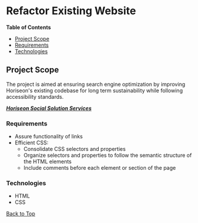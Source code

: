 # **Refactor Existing Website**

**Table of Contents**
*  [Project Scope](#project-scope)
*  [Requirements](#requirements)
*  [Technologies](#technologies)

## Project Scope

The project is aimed at ensuring search engine optimization by improving Horiseon's existing codebase for long term sustainability while following accessibility standards.  

***[Horiseon Social Solution Services](https://rawniecole.github.io/01-challenge-code-refactor/)***

 ### Requirements
 
 *  Assure functionality of links
 *  Efficient CSS:
     *  Consolidate CSS selectors and properties
     *  Organize selectors and properties to follow the semantic structure of the HTML elements
     *  Include comments before each element or section of the page

### Technologies

*  HTML
*  CSS

[Back to Top](#refactor-existing-website)
